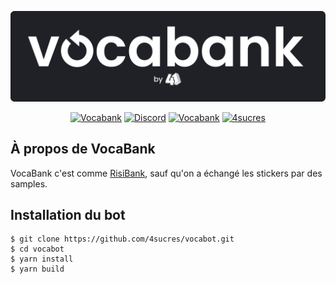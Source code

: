 <p align="center"><img src="https://github.com/4sucres/vocabank/raw/master/resources/img/animated-logo.gif" width="512"></p>

<p align="center">
<a href="https://vocabank.org/"><img alt="Vocabank" src="https://img.shields.io/david/4sucres/vocabank?style=flat-square"><a>
<a href="https://discord.gg/hbSH8sf"><img alt="Discord" src="https://img.shields.io/discord/570066757021204515?label=discord&logo=discord&style=flat-square"></a>
<a href="https://vocabank.org/"><img alt="Vocabank" src="https://img.shields.io/badge/Vocabank-%F0%9F%94%89-blue"></a>
<a href="https://vocabank.org/"><img alt="4sucres" src="https://img.shields.io/badge/4sucres-%F0%9F%94%97-blue"></a>
  
  
</p>

## À propos de VocaBank

VocaBank c'est comme [RisiBank](https://risibank.fr/), sauf qu'on a échangé les stickers par des samples.

## Installation du bot

```console
$ git clone https://github.com/4sucres/vocabot.git
$ cd vocabot
$ yarn install
$ yarn build
```
